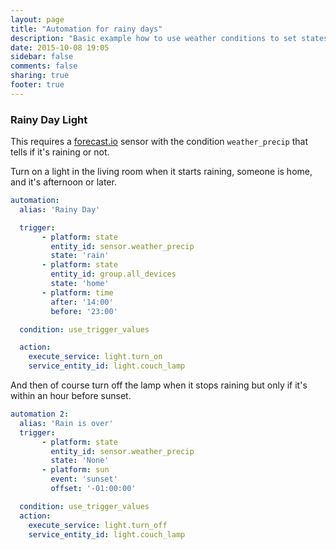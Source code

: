 ```yaml
---
layout: page
title: "Automation for rainy days"
description: "Basic example how to use weather conditions to set states"
date: 2015-10-08 19:05
sidebar: false
comments: false
sharing: true
footer: true
---
```


### Rainy Day Light ###

This requires a [forecast.io](components/sensor.forecast/) sensor with the condition `weather_precip` that tells if it's raining or not.

Turn on a light in the living room when it starts raining, someone is home, and it's afternoon or later.

```yaml
automation:
  alias: 'Rainy Day'

  trigger:
       - platform: state
         entity_id: sensor.weather_precip
         state: 'rain'
       - platform: state
         entity_id: group.all_devices
         state: 'home'
       - platform: time
         after: '14:00'
         before: '23:00'

  condition: use_trigger_values

  action:
    execute_service: light.turn_on
    service_entity_id: light.couch_lamp
```

And then of course turn off the lamp when it stops raining but only if it's within an hour before sunset.

```yaml
automation 2:
  alias: 'Rain is over'
  trigger:
       - platform: state
         entity_id: sensor.weather_precip
         state: 'None'
       - platform: sun
         event: 'sunset'
         offset: '-01:00:00'

  condition: use_trigger_values
  action:
    execute_service: light.turn_off
    service_entity_id: light.couch_lamp
```

